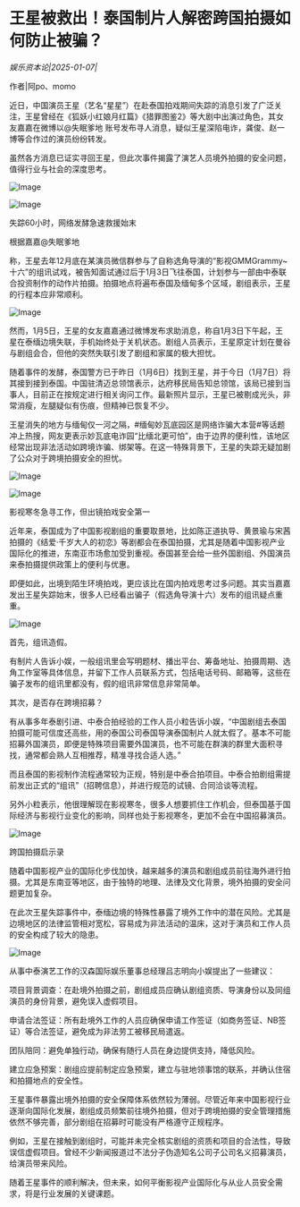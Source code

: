 # 王星被救出！泰国制片人解密跨国拍摄如何防止被骗？

*娱乐资本论|2025-01-07|*

作者|阿po、momo

近日，中国演员王星（艺名“星星”）在赴泰国拍戏期间失踪的消息引发了广泛关注，王星曾经在《狐妖小红娘月红篇》《猎罪图鉴2》等大剧中出演过角色，其女友嘉嘉在微博以@失眠爹地 账号发布寻人消息，疑似王星深陷电诈，龚俊、赵一博等合作过的演员纷纷转发。

虽然各方消息已证实寻回王星，但此次事件揭露了演艺人员境外拍摄的安全问题，值得行业与社会的深度思考。

![Image](https://q5.itc.cn/images01/20250107/dd55fcea1f7c483aa1c64734dd5bdf5f.jpeg)

![Image](https://q3.itc.cn/images01/20250107/8bde66291217488bad040c5bd10ace4f.png)

失踪60小时，网络发酵急速救援始末

根据嘉嘉@失眠爹地

 

称，王星去年12月底在某演员微信群参与了自称选角导演的“影视GMMGrammy~十六”的组讯试戏，被告知面试通过后于1月3日飞往泰国，计划参与一部由中泰联合投资制作的动作片拍摄。拍摄地点将遍布泰国及缅甸多个区域，剧组表示，王星的行程本应非常顺利。

![Image](https://q6.itc.cn/images01/20250107/778ff00104ba4098b7111ac62580eaf0.jpeg)

然而，1月5日，王星的女友嘉嘉通过微博发布求助消息，称自1月3日下午起，王星在泰缅边境失联，手机始终处于关机状态。剧组人员表示，王星原定计划在曼谷与剧组会合，但他的突然失联引发了剧组和家属的极大担忧。

随着事件的发酵，泰国警方已于昨日（1月6日）找到王星，并于今日（1月7日）将其接到接到泰国。中国驻清迈总领馆表示，达府移民局告知总领馆，该局已接到当事人，目前正在按规定进行相关询问工作。最新照片显示，王星已被剔成光头，非常消瘦，左腿疑似有伤痕，但精神已恢复不少。

王星消失的地方与缅甸仅一河之隔，#缅甸妙瓦底园区是网络诈骗大本营#等话题冲上热搜，网友更表示妙瓦底电诈园“比缅北更可怕”，由于边界的便利性，该地区经常出现非法活动如跨境诈骗、绑架等。在这一特殊背景下，王星的失踪无疑加剧了公众对于跨境拍摄安全的担忧。

![Image](https://q3.itc.cn/images01/20250107/1d7c80a3e5054a098492d3137bb16823.jpeg)

![Image](https://q8.itc.cn/images01/20250107/035a034e418a47ba84ba5daf066116e6.png)

影视寒冬急寻工作，但出镜拍戏安全第一

近年来，泰国成为了中国影视剧组的重要取景地，比如陈正道执导、黄景瑜与宋茜拍摄的《结爱·千岁大人的初恋》等剧都会在泰国拍摄，尤其是随着中国影视产业国际化的推进，东南亚市场愈加受到重视。泰国甚至会给一些外国剧组、外国演员来泰拍摄提供政策上的便利与优惠。

即便如此，出境到陌生环境拍戏，更应该比在国内拍戏思考过多问题。其实当嘉嘉发出王星失踪始末，很多人已经看出骗子（假选角导演十六）发布的组讯疑点重重。

![Image](https://q6.itc.cn/images01/20250107/8678981c670e4084beccdaeb259d82a2.jpeg)

首先，组讯造假。

有制片人告诉小娱，一般组讯里会写明题材、播出平台、筹备地址、拍摄周期、选角工作室等具体信息，并留下工作人员联系方式，包括电话号码、邮箱等，这些在骗子发布的组讯里都没有，假的组讯非常信息非常简单。

其次，是否存在跨境招募？

有从事多年泰剧引进、中泰合拍经验的工作人员小粒告诉小娱，“中国剧组去泰国拍摄可能可信度还高些，用的泰国公司泰国导演泰国制片人就太假了。基本不可能招募外国演员，即便是特殊项目需要外国演员，也不可能在群演的群里大面积寻找，通常都会熟人互相推荐，精准寻找合适人选。”

而且泰国的影视制作流程通常较为正规，特别是中泰合拍项目。中泰合拍剧组需提前发出正式的“组讯”（招聘信息），并进行规范的试镜、合同洽谈等流程。

另外小粒表示，他很理解现在影视寒冬，很多人想要抓住工作机会，但泰国基于国际经济与影视行业变化的影响，同样也处于影视寒冬，更加不会在中国招募演员。

![Image](https://q8.itc.cn/images01/20250107/ddb14a5364aa40dda0f0531950547d35.png)

跨国拍摄启示录

随着中国影视产业的国际化步伐加快，越来越多的演员和剧组成员前往海外进行拍摄。尤其是东南亚等地区，由于独特的地理、法律及文化背景，境外拍摄的安全问题更加复杂。

在此次王星失踪事件中，泰缅边境的特殊性暴露了境外工作中的潜在风险。尤其是边境地区的法律监管相对宽松，容易成为非法活动的温床，这对于演员和工作人员的安全构成了较大的隐患。

![Image](https://q2.itc.cn/images01/20250107/ec446aa7742c490b9be0471bb9b73505.jpeg)

从事中泰演艺工作的汉森国际娱乐董事总经理吕志明向小娱提出了一些建议：

项目背景调查：在赴境外拍摄之前，剧组成员应确认剧组资质、导演身份以及同组演员的身份背景，避免误入虚假项目。

申请合法签证：所有赴境外工作的人员应确保申请工作签证（如商务签证、NB签证）等合法签证，避免成为非法劳工被移民局遣返。

团队陪同：避免单独行动，确保有随行人员在身边提供支持，降低风险。

建立应急预案：剧组应提前制定应急预案，建立与驻地领事馆的联系，并确认住宿和拍摄地点的安全性。

王星事件暴露出境外拍摄的安全保障体系依然较为薄弱。尽管近年来中国影视行业逐渐向国际化发展，剧组成员频繁前往境外拍摄，但对于跨境拍摄的安全管理措施依然不够完善，部分剧组在招募时可能没有严格遵守正规程序。

例如，王星在接触到剧组时，可能并未完全核实剧组的资质和项目的合法性，导致误信虚假项目。曾经不少新闻报道过不法分子伪造知名公司子公司名义招募演员，给演员带来风险。

随着王星事件的顺利解决，但未来，如何平衡影视产业国际化与从业人员安全需求，将是行业发展的关键课题。

